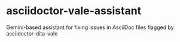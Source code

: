 # asciidoctor-vale-assistant
Gemini-based assistant for fixing issues in AsciiDoc files flagged by asciidoctor-dita-vale
